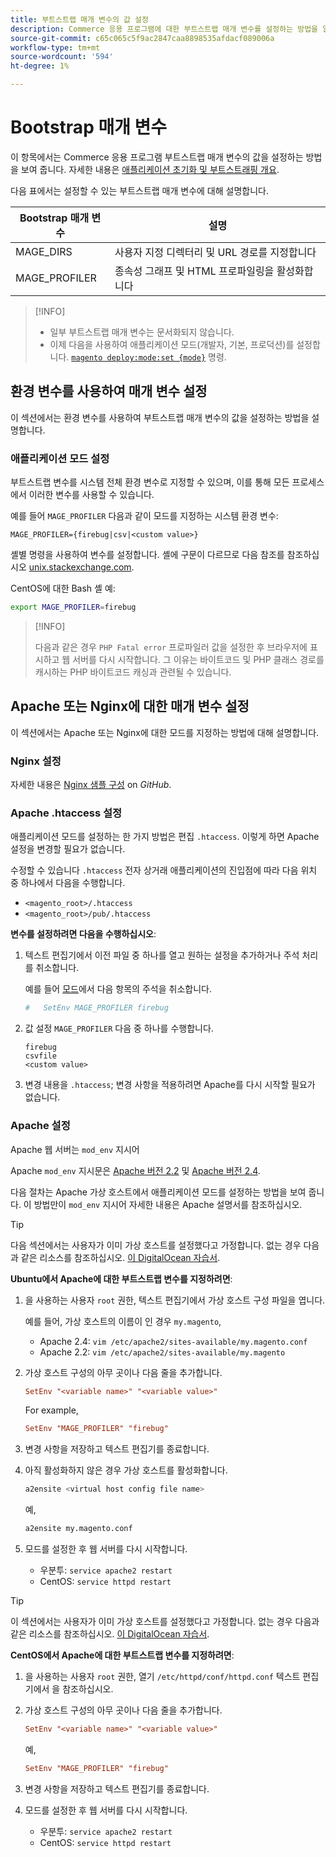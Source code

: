 ```yaml
---
title: 부트스트랩 매개 변수의 값 설정
description: Commerce 응용 프로그램에 대한 부트스트랩 매개 변수를 설정하는 방법을 알아봅니다.
source-git-commit: c65c065c5f9ac2847caa8898535afdacf089006a
workflow-type: tm+mt
source-wordcount: '594'
ht-degree: 1%

---
```



# Bootstrap 매개 변수

이 항목에서는 Commerce 응용 프로그램 부트스트랩 매개 변수의 값을 설정하는 방법을 보여 줍니다. 자세한 내용은 [애플리케이션 초기화 및 부트스트래핑 개요](initialization.md).

다음 표에서는 설정할 수 있는 부트스트랩 매개 변수에 대해 설명합니다.

| Bootstrap 매개 변수 | 설명 |
| ------------------- | -------------------------------------------- |
| MAGE_DIRS | 사용자 지정 디렉터리 및 URL 경로를 지정합니다 |
| MAGE_PROFILER | 종속성 그래프 및 HTML 프로파일링을 활성화합니다 |

>[!INFO]
>
>- 일부 부트스트랩 매개 변수는 문서화되지 않습니다.
>- 이제 다음을 사용하여 애플리케이션 모드(개발자, 기본, 프로덕션)를 설정합니다. [`magento deploy:mode:set {mode}`](../cli/set-mode.md) 명령.


## 환경 변수를 사용하여 매개 변수 설정

이 섹션에서는 환경 변수를 사용하여 부트스트랩 매개 변수의 값을 설정하는 방법을 설명합니다.

### 애플리케이션 모드 설정

부트스트랩 변수를 시스템 전체 환경 변수로 지정할 수 있으며, 이를 통해 모든 프로세스에서 이러한 변수를 사용할 수 있습니다.

예를 들어 `MAGE_PROFILER` 다음과 같이 모드를 지정하는 시스템 환경 변수:

```terminal
MAGE_PROFILER={firebug|csv|<custom value>}
```

셸별 명령을 사용하여 변수를 설정합니다. 셸에 구문이 다르므로 다음 참조를 참조하십시오 [unix.stackexchange.com][unix-stackx].

CentOS에 대한 Bash 셸 예:

```bash
export MAGE_PROFILER=firebug
```

>[!INFO]
>
>다음과 같은 경우 `PHP Fatal error` 프로파일러 값을 설정한 후 브라우저에 표시하고 웹 서버를 다시 시작합니다. 그 이유는 바이트코드 및 PHP 클래스 경로를 캐시하는 PHP 바이트코드 캐싱과 관련될 수 있습니다.

## Apache 또는 Nginx에 대한 매개 변수 설정

이 섹션에서는 Apache 또는 Nginx에 대한 모드를 지정하는 방법에 대해 설명합니다.

### Nginx 설정

자세한 내용은 [Nginx 샘플 구성] on _GitHub_.

### Apache .htaccess 설정

애플리케이션 모드를 설정하는 한 가지 방법은 편집 `.htaccess`. 이렇게 하면 Apache 설정을 변경할 필요가 없습니다.

수정할 수 있습니다 `.htaccess` 전자 상거래 애플리케이션의 진입점에 따라 다음 위치 중 하나에서 다음을 수행합니다.

- `<magento_root>/.htaccess`
- `<magento_root>/pub/.htaccess`

**변수를 설정하려면 다음을 수행하십시오**:

1. 텍스트 편집기에서 이전 파일 중 하나를 열고 원하는 설정을 추가하거나 주석 처리를 취소합니다.

   예를 들어 [모드](application-modes.md)에서 다음 항목의 주석을 취소합니다.

   ```conf
   #   SetEnv MAGE_PROFILER firebug
   ```

1. 값 설정 `MAGE_PROFILER` 다음 중 하나를 수행합니다.

   ```terminal
   firebug
   csvfile
   <custom value>
   ```

1. 변경 내용을 `.htaccess`; 변경 사항을 적용하려면 Apache를 다시 시작할 필요가 없습니다.

### Apache 설정

Apache 웹 서버는 `mod_env` 지시어

Apache `mod_env` 지시문은 [Apache 버전 2.2] 및 [Apache 버전 2.4].

다음 절차는 Apache 가상 호스트에서 애플리케이션 모드를 설정하는 방법을 보여 줍니다. 이 방법만이 `mod_env` 지시어 자세한 내용은 Apache 설명서를 참조하십시오.

>[!TIP]
>
>다음 섹션에서는 사용자가 이미 가상 호스트를 설정했다고 가정합니다. 없는 경우 다음과 같은 리소스를 참조하십시오. [이 DigitalOcean 자습서](https://www.digitalocean.com/community/tutorials/how-to-set-up-apache-virtual-hosts-on-ubuntu-14-04-lts).

**Ubuntu에서 Apache에 대한 부트스트랩 변수를 지정하려면**:

1. 을 사용하는 사용자 `root` 권한, 텍스트 편집기에서 가상 호스트 구성 파일을 엽니다.

   예를 들어, 가상 호스트의 이름이 인 경우 `my.magento`,

   - Apache 2.4: `vim /etc/apache2/sites-available/my.magento.conf`
   - Apache 2.2: `vim /etc/apache2/sites-available/my.magento`

1. 가상 호스트 구성의 아무 곳이나 다음 줄을 추가합니다.

   ```conf
   SetEnv "<variable name>" "<variable value>"
   ```

   For example,

   ```conf
   SetEnv "MAGE_PROFILER" "firebug"
   ```

1. 변경 사항을 저장하고 텍스트 편집기를 종료합니다.
1. 아직 활성화하지 않은 경우 가상 호스트를 활성화합니다.

   ```bash
   a2ensite <virtual host config file name>
   ```

   예,

   ```bash
   a2ensite my.magento.conf
   ```

1. 모드를 설정한 후 웹 서버를 다시 시작합니다.

   - 우분투: `service apache2 restart`
   - CentOS: `service httpd restart`

>[!TIP]
>
>이 섹션에서는 사용자가 이미 가상 호스트를 설정했다고 가정합니다. 없는 경우 다음과 같은 리소스를 참조하십시오. [이 DigitalOcean 자습서](https://www.digitalocean.com/community/tutorials/how-to-set-up-apache-virtual-hosts-on-centos-6).

**CentOS에서 Apache에 대한 부트스트랩 변수를 지정하려면**:

1. 을 사용하는 사용자 `root` 권한, 열기 `/etc/httpd/conf/httpd.conf` 텍스트 편집기에서 을 참조하십시오.

1. 가상 호스트 구성의 아무 곳이나 다음 줄을 추가합니다.

   ```conf
   SetEnv "<variable name>" "<variable value>"
   ```

   예,

   ```conf
   SetEnv "MAGE_PROFILER" "firebug"
   ```

1. 변경 사항을 저장하고 텍스트 편집기를 종료합니다.

1. 모드를 설정한 후 웹 서버를 다시 시작합니다.

   - 우분투: `service apache2 restart`
   - CentOS: `service httpd restart`

<!-- link definitions -->

[Apache 버전 2.2]: http://httpd.apache.org/docs/2.2/mod/mod_env.html#setenv
[Apache 버전 2.4]: http://httpd.apache.org/docs/2.4/mod/mod_env.html#setenv
[Nginx 샘플 구성]: https://github.com/magento/magento2/blob/2.4/nginx.conf.sample#L16
[unix-stackx]: https://unix.stackexchange.com/questions/117467/how-to-permanently-set-environmental-variables
